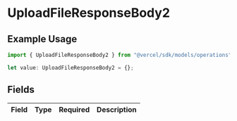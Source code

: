 # UploadFileResponseBody2

## Example Usage

```typescript
import { UploadFileResponseBody2 } from "@vercel/sdk/models/operations";

let value: UploadFileResponseBody2 = {};
```

## Fields

| Field       | Type        | Required    | Description |
| ----------- | ----------- | ----------- | ----------- |